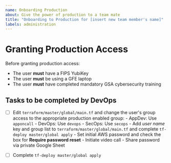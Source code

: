 ```yaml
---
name: Onboarding Production
about: Give the power of production to a team mate
title: "Onboarding to Production for [insert new team member's name]"
labels: administration
---
```


# Granting Production Access

Before granting production access:

- The user **must** have a FIPS YubiKey
- The user **must** be using a GFE laptop
- The user **must** have completed mandatory GSA cybersecurity training

## Tasks to be completed by DevOps

- [ ] Edit `terraform/master/global/main.tf` and change the user's group access to the appropriate production enabled group:
      - AppDev: Use `apponcall`
      - DevOps: Use `devops`
      - SecOps: Use `secops`
      - Add _user name_ key and group list to `terraform/master/global/main.tf` and complete `tf-deploy master/global apply`
      - Set initial AWS password and check the box for **Require password reset**
      - Initiate video call
      - Share password via private Google Sheet
- [ ] Complete `tf-deploy master/global apply`

